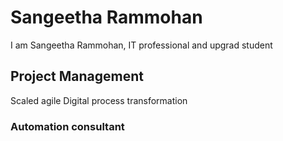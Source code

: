 # Sangeetha Rammohan

I am Sangeetha Rammohan, IT professional and upgrad student

## Project Management

Scaled agile
Digital process transformation

### Automation consultant


